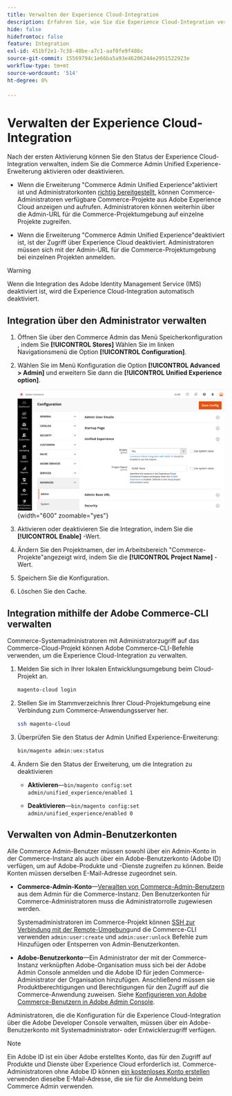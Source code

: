 ```yaml
---
title: Verwalten der Experience Cloud-Integration
description: Erfahren Sie, wie Sie die Experience Cloud-Integration verwalten und Probleme beheben können.
hide: false
hidefromtoc: false
feature: Integration
exl-id: 451bf2e1-7c38-40be-a7c1-aaf0fe9f486c
source-git-commit: 15569794c1e66ba5a93e46206244e2951522923e
workflow-type: tm+mt
source-wordcount: '514'
ht-degree: 0%

---
```


# Verwalten der Experience Cloud-Integration

Nach der ersten Aktivierung können Sie den Status der Experience Cloud-Integration verwalten, indem Sie die Commerce Admin Unified Experience-Erweiterung aktivieren oder deaktivieren.

- Wenn die Erweiterung &quot;Commerce Admin Unified Experience&quot;aktiviert ist und Administratorkonten [richtig bereitgestellt](#manage-admin-user-accounts), können Commerce-Administratoren verfügbare Commerce-Projekte aus Adobe Experience Cloud anzeigen und aufrufen. Administratoren können weiterhin über die Admin-URL für die Commerce-Projektumgebung auf einzelne Projekte zugreifen.

- Wenn die Erweiterung &quot;Commerce Admin Unified Experience&quot;deaktiviert ist, ist der Zugriff über Experience Cloud deaktiviert. Administratoren müssen sich mit der Admin-URL für die Commerce-Projektumgebung bei einzelnen Projekten anmelden.

>[!WARNING]
>
>Wenn die Integration des Adobe Identity Management Service (IMS) deaktiviert ist, wird die Experience Cloud-Integration automatisch deaktiviert.

## Integration über den Administrator verwalten

1. Öffnen Sie über den Commerce Admin das Menü Speicherkonfiguration , indem Sie **[!UICONTROL Stores]** Wählen Sie im linken Navigationsmenü die Option **[!UICONTROL Configuration]**.

1. Wählen Sie im Menü Konfiguration die Option **[!UICONTROL Advanced > Admin]** und erweitern Sie dann die **[!UICONTROL Unified Experience option]**.

   ![Admin Store-Konfiguration für Experience Cloud-Integration](./assets/admin-uex-manage-settings.png){width="600" zoomable="yes"}

1. Aktivieren oder deaktivieren Sie die Integration, indem Sie die **[!UICONTROL Enable]** -Wert.

1. Ändern Sie den Projektnamen, der im Arbeitsbereich &quot;Commerce-Projekte&quot;angezeigt wird, indem Sie die **[!UICONTROL Project Name]** -Wert.

1. Speichern Sie die Konfiguration.

1. Löschen Sie den Cache.

## Integration mithilfe der Adobe Commerce-CLI verwalten

Commerce-Systemadministratoren mit Administratorzugriff auf das Commerce-Cloud-Projekt können Adobe Commerce-CLI-Befehle verwenden, um die Experience Cloud-Integration zu verwalten.

1. Melden Sie sich in Ihrer lokalen Entwicklungsumgebung beim Cloud-Projekt an.

   ```bash
   magento-cloud login
   ```

1. Stellen Sie im Stammverzeichnis Ihrer Cloud-Projektumgebung eine Verbindung zum Commerce-Anwendungsserver her.

   ```bash
   ssh magento-cloud
   ```

1. Überprüfen Sie den Status der Admin Unified Experience-Erweiterung:

   ```bash
   bin/magento admin:uex:status
   ```

1. Ändern Sie den Status der Erweiterung, um die Integration zu deaktivieren

   - **Aktivieren**—`bin/magento config:set admin/unified_experience/enabled 1`

   - **Deaktivieren**—`bin/magento config:set admin/unified_experience/enabled 0`

## Verwalten von Admin-Benutzerkonten

Alle Commerce Admin-Benutzer müssen sowohl über ein Admin-Konto in der Commerce-Instanz als auch über ein Adobe-Benutzerkonto (Adobe ID) verfügen, um auf Adobe-Produkte und -Dienste zugreifen zu können. Beide Konten müssen derselben E-Mail-Adresse zugeordnet sein.

- **Commerce-Admin-Konto**—[Verwalten von Commerce-Admin-Benutzern](../systems/permissions-users-all.md) aus dem Admin für die Commerce-Instanz. Den Benutzerkonten für Commerce-Administratoren muss die Administratorrolle zugewiesen werden.

  Systemadministratoren im Commerce-Projekt können [SSH zur Verbindung mit der Remote-Umgebung](https://experienceleague.adobe.com/docs/commerce-cloud-service/user-guide/develop/secure-connections.html#connect-to-a-remote-environment)und die Commerce-CLI verwenden `admin:user:create` und `admin:user:unlock` Befehle zum Hinzufügen oder Entsperren von Admin-Benutzerkonten.

- **Adobe-Benutzerkonto**—Ein Administrator der mit der Commerce-Instanz verknüpften Adobe-Organisation muss sich bei der Adobe Admin Console anmelden und die Adobe ID für jeden Commerce-Administrator der Organisation hinzufügen. Anschließend müssen sie Produktberechtigungen und Berechtigungen für den Zugriff auf die Commerce-Anwendung zuweisen. Siehe [Konfigurieren von Adobe Commerce-Benutzern in Adobe Admin Console](adobe-ims-config.md#step-4-configure-adobe-commerce-users-in-the-adobe-admin-console).

Administratoren, die die Konfiguration für die Experience Cloud-Integration über die Adobe Developer Console verwalten, müssen über ein Adobe-Benutzerkonto mit Systemadministrator- oder Entwicklerzugriff verfügen.

>[!NOTE]
>
>Ein Adobe ID ist ein über Adobe erstelltes Konto, das für den Zugriff auf Produkte und Dienste über Experience Cloud erforderlich ist. Commerce-Administratoren ohne Adobe ID können [ein kostenloses Konto erstellen](https://helpx.adobe.com/manage-account/using/create-update-adobe-id.html) verwenden dieselbe E-Mail-Adresse, die sie für die Anmeldung beim Commerce Admin verwenden.
